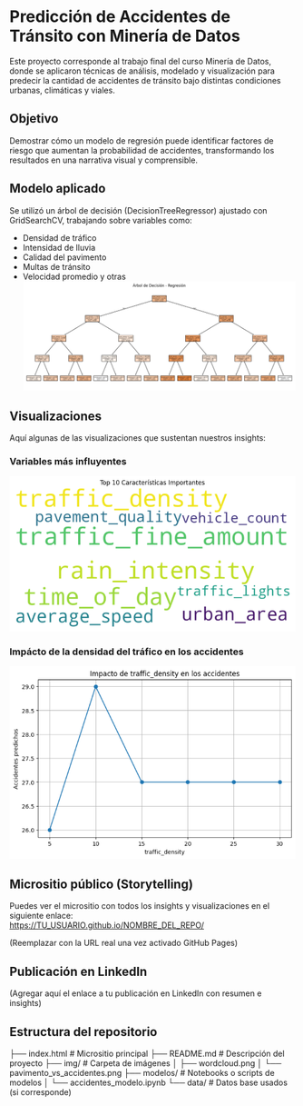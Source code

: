 # Predicción de Accidentes de Tránsito con Minería de Datos

Este proyecto corresponde al trabajo final del curso Minería de Datos, donde se aplicaron técnicas de análisis, modelado y visualización para predecir la cantidad de accidentes de tránsito bajo distintas condiciones urbanas, climáticas y viales.

## Objetivo

Demostrar cómo un modelo de regresión puede identificar factores de riesgo que aumentan la probabilidad de accidentes, transformando los resultados en una narrativa visual y comprensible.

## Modelo aplicado

Se utilizó un árbol de decisión (DecisionTreeRegressor) ajustado con GridSearchCV, trabajando sobre variables como:

- Densidad de tráfico
- Intensidad de lluvia
- Calidad del pavimento
- Multas de tránsito
- Velocidad promedio y otras
![Árbol](img/arbol.png)

## Visualizaciones

Aquí algunas de las visualizaciones que sustentan nuestros insights:

### Variables más influyentes
![Wordcloud](img/nube.png)

### Impácto de la densidad del tráfico en los accidentes
![Densidad](img/grafi.png)

## Micrositio público (Storytelling)

Puedes ver el micrositio con todos los insights y visualizaciones en el siguiente enlace:  
https://TU_USUARIO.github.io/NOMBRE_DEL_REPO/

(Reemplazar con la URL real una vez activado GitHub Pages)

## Publicación en LinkedIn

(Agregar aquí el enlace a tu publicación en LinkedIn con resumen e insights)

## Estructura del repositorio

├── index.html # Micrositio principal
├── README.md # Descripción del proyecto
├── img/ # Carpeta de imágenes
│ ├── wordcloud.png
│ └── pavimento_vs_accidentes.png
├── modelos/ # Notebooks o scripts de modelos
│ └── accidentes_modelo.ipynb
└── data/ # Datos base usados (si corresponde)

